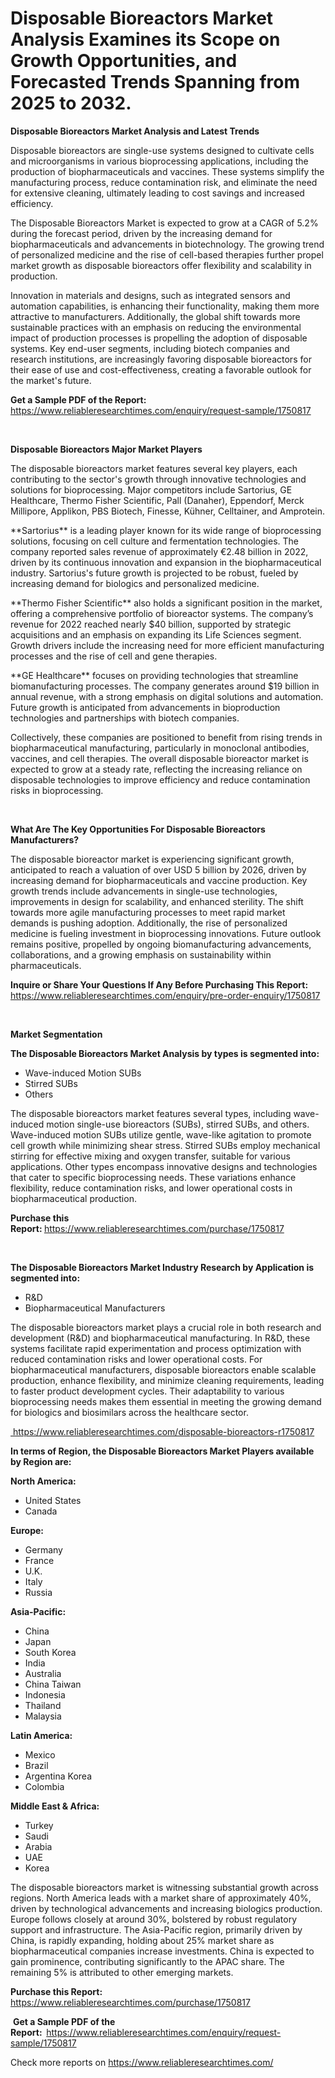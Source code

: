 <p><h1>Disposable Bioreactors Market Analysis Examines its Scope on Growth Opportunities, and Forecasted Trends Spanning from 2025 to 2032.</h1></p><p><strong>Disposable Bioreactors Market Analysis and Latest Trends</strong></p>
<p><p>Disposable bioreactors are single-use systems designed to cultivate cells and microorganisms in various bioprocessing applications, including the production of biopharmaceuticals and vaccines. These systems simplify the manufacturing process, reduce contamination risk, and eliminate the need for extensive cleaning, ultimately leading to cost savings and increased efficiency.</p><p>The Disposable Bioreactors Market is expected to grow at a CAGR of 5.2% during the forecast period, driven by the increasing demand for biopharmaceuticals and advancements in biotechnology. The growing trend of personalized medicine and the rise of cell-based therapies further propel market growth as disposable bioreactors offer flexibility and scalability in production. </p><p>Innovation in materials and designs, such as integrated sensors and automation capabilities, is enhancing their functionality, making them more attractive to manufacturers. Additionally, the global shift towards more sustainable practices with an emphasis on reducing the environmental impact of production processes is propelling the adoption of disposable systems. Key end-user segments, including biotech companies and research institutions, are increasingly favoring disposable bioreactors for their ease of use and cost-effectiveness, creating a favorable outlook for the market's future.</p></p>
<p><strong>Get a Sample PDF of the Report:&nbsp;</strong> <a href="https://www.reliableresearchtimes.com/enquiry/request-sample/1750817?utm_campaign=2222&utm_medium=2&utm_source=Github&utm_content=ia&utm_term=10042025&utm_id=disposable-bioreactors">https://www.reliableresearchtimes.com/enquiry/request-sample/1750817</a></p>
<p>&nbsp;</p>
<p><strong>Disposable Bioreactors Major Market Players</strong></p>
<p><p>The disposable bioreactors market features several key players, each contributing to the sector's growth through innovative technologies and solutions for bioprocessing. Major competitors include Sartorius, GE Healthcare, Thermo Fisher Scientific, Pall (Danaher), Eppendorf, Merck Millipore, Applikon, PBS Biotech, Finesse, Kühner, Celltainer, and Amprotein.</p><p>**Sartorius** is a leading player known for its wide range of bioprocessing solutions, focusing on cell culture and fermentation technologies. The company reported sales revenue of approximately €2.48 billion in 2022, driven by its continuous innovation and expansion in the biopharmaceutical industry. Sartorius's future growth is projected to be robust, fueled by increasing demand for biologics and personalized medicine.</p><p>**Thermo Fisher Scientific** also holds a significant position in the market, offering a comprehensive portfolio of bioreactor systems. The company’s revenue for 2022 reached nearly $40 billion, supported by strategic acquisitions and an emphasis on expanding its Life Sciences segment. Growth drivers include the increasing need for more efficient manufacturing processes and the rise of cell and gene therapies.</p><p>**GE Healthcare** focuses on providing technologies that streamline biomanufacturing processes. The company generates around $19 billion in annual revenue, with a strong emphasis on digital solutions and automation. Future growth is anticipated from advancements in bioproduction technologies and partnerships with biotech companies.</p><p>Collectively, these companies are positioned to benefit from rising trends in biopharmaceutical manufacturing, particularly in monoclonal antibodies, vaccines, and cell therapies. The overall disposable bioreactor market is expected to grow at a steady rate, reflecting the increasing reliance on disposable technologies to improve efficiency and reduce contamination risks in bioprocessing.</p></p>
<p>&nbsp;</p>
<p><strong>What Are The Key Opportunities For Disposable Bioreactors Manufacturers?</strong></p>
<p><p>The disposable bioreactor market is experiencing significant growth, anticipated to reach a valuation of over USD 5 billion by 2026, driven by increasing demand for biopharmaceuticals and vaccine production. Key growth trends include advancements in single-use technologies, improvements in design for scalability, and enhanced sterility. The shift towards more agile manufacturing processes to meet rapid market demands is pushing adoption. Additionally, the rise of personalized medicine is fueling investment in bioprocessing innovations. Future outlook remains positive, propelled by ongoing biomanufacturing advancements, collaborations, and a growing emphasis on sustainability within pharmaceuticals.</p></p>
<p><strong>Inquire or Share Your Questions If Any Before Purchasing This Report:</strong> <a href="https://www.reliableresearchtimes.com/enquiry/pre-order-enquiry/1750817?utm_campaign=2222&utm_medium=2&utm_source=Github&utm_content=ia&utm_term=10042025&utm_id=disposable-bioreactors">https://www.reliableresearchtimes.com/enquiry/pre-order-enquiry/1750817</a></p>
<p>&nbsp;</p>
<p><strong>Market Segmentation</strong></p>
<p><strong>The Disposable Bioreactors Market Analysis by types is segmented into:</strong></p>
<p><ul><li>Wave-induced Motion SUBs</li><li>Stirred SUBs</li><li>Others</li></ul></p>
<p><p>The disposable bioreactors market features several types, including wave-induced motion single-use bioreactors (SUBs), stirred SUBs, and others. Wave-induced motion SUBs utilize gentle, wave-like agitation to promote cell growth while minimizing shear stress. Stirred SUBs employ mechanical stirring for effective mixing and oxygen transfer, suitable for various applications. Other types encompass innovative designs and technologies that cater to specific bioprocessing needs. These variations enhance flexibility, reduce contamination risks, and lower operational costs in biopharmaceutical production.</p></p>
<p><strong>Purchase this Report:&nbsp;</strong><a href="https://www.reliableresearchtimes.com/purchase/1750817?utm_campaign=2222&utm_medium=2&utm_source=Github&utm_content=ia&utm_term=10042025&utm_id=disposable-bioreactors">https://www.reliableresearchtimes.com/purchase/1750817</a></p>
<p>&nbsp;</p>
<p><strong>The Disposable Bioreactors Market Industry Research by Application is segmented into:</strong></p>
<p><ul><li>R&D</li><li>Biopharmaceutical Manufacturers</li></ul></p>
<p><p>The disposable bioreactors market plays a crucial role in both research and development (R&D) and biopharmaceutical manufacturing. In R&D, these systems facilitate rapid experimentation and process optimization with reduced contamination risks and lower operational costs. For biopharmaceutical manufacturers, disposable bioreactors enable scalable production, enhance flexibility, and minimize cleaning requirements, leading to faster product development cycles. Their adaptability to various bioprocessing needs makes them essential in meeting the growing demand for biologics and biosimilars across the healthcare sector.</p></p>
<p><a href="https://www.reliableresearchtimes.com/disposable-bioreactors-r1750817?utm_campaign=2222&utm_medium=2&utm_source=Github&utm_content=ia&utm_term=10042025&utm_id=disposable-bioreactors">&nbsp;https://www.reliableresearchtimes.com/disposable-bioreactors-r1750817</a></p>
<p><strong>In terms of Region, the Disposable Bioreactors Market Players available by Region are:</strong></p>
<p>
    <p> <strong> North America: </strong>
        <ul>
            <li>United States</li>
            <li>Canada</li>
        </ul>
        </p> 
    <p> <strong> Europe: </strong>
        <ul>
            <li>Germany</li>
            <li>France</li>
            <li>U.K.</li>
            <li>Italy</li>
            <li>Russia</li>
        </ul>
        </p> 
    <p> <strong> Asia-Pacific: </strong>
        <ul>
            <li>China</li>
            <li>Japan</li>
            <li>South Korea</li>
            <li>India</li>
            <li>Australia</li>
            <li>China Taiwan</li>
            <li>Indonesia</li>
            <li>Thailand</li>
            <li>Malaysia</li>
        </ul>
        </p> 
    <p> <strong> Latin America: </strong>
        <ul>
            <li>Mexico</li>
            <li>Brazil</li>
            <li>Argentina Korea</li>
            <li>Colombia</li>
        </ul>
        </p> 
    <p> <strong> Middle East & Africa: </strong>
        <ul>
            <li>Turkey</li>
            <li>Saudi</li>
            <li>Arabia</li>
            <li>UAE</li>
            <li>Korea</li>
        </ul>
    </p>
    </p>
<p><p>The disposable bioreactors market is witnessing substantial growth across regions. North America leads with a market share of approximately 40%, driven by technological advancements and increasing biologics production. Europe follows closely at around 30%, bolstered by robust regulatory support and infrastructure. The Asia-Pacific region, primarily driven by China, is rapidly expanding, holding about 25% market share as biopharmaceutical companies increase investments. China is expected to gain prominence, contributing significantly to the APAC share. The remaining 5% is attributed to other emerging markets.</p></p>
<p><strong>Purchase this Report: </strong><a href="https://www.reliableresearchtimes.com/purchase/1750817?utm_campaign=2222&utm_medium=2&utm_source=Github&utm_content=ia&utm_term=10042025&utm_id=disposable-bioreactors">https://www.reliableresearchtimes.com/purchase/1750817</a></p>
<p>&nbsp;<strong>Get a Sample PDF of the Report:&nbsp;&nbsp;</strong><a href="https://www.reliableresearchtimes.com/enquiry/request-sample/1750817?utm_campaign=2222&utm_medium=2&utm_source=Github&utm_content=ia&utm_term=10042025&utm_id=disposable-bioreactors">https://www.reliableresearchtimes.com/enquiry/request-sample/1750817</a></p>
<p><strong></strong></p>
<p>Check more reports on <a href="https://www.reliableresearchtimes.com/?utm_campaign=2222&utm_medium=2&utm_source=Github&utm_content=ia&utm_term=10042025&utm_id=disposable-bioreactors">https://www.reliableresearchtimes.com/</a></p>
